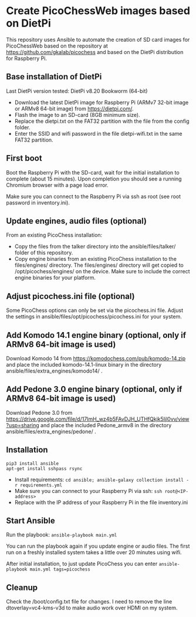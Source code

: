 # Create PicoChessWeb images based on DietPi

This repository uses Ansible to automate the creation of SD card images for PicoChessWeb based on the repository at https://github.com/gkalab/picochess and based on the DietPi distribution for Raspberry Pi.

## Base installation of DietPi

Last DietPi version tested: DietPi v8.20 Bookworm (64-bit)

* Download the latest DietPi image for Raspberry Pi (ARMv7 32-bit image or ARMv8 64-bit image) from https://dietpi.com/.
* Flash the image to an SD-card (8GB minimum size).
* Replace the dietpi.txt on the FAT32 partition with the file from the config folder.
* Enter the SSID and wifi password in the file dietpi-wifi.txt in the same FAT32 partition.

## First boot

Boot the Raspberry Pi with the SD-card, wait for the initial installation to complete (about 15 minutes). Upon completion you should see a running Chromium browser with a page load error.

Make sure you can connect to the Raspberry Pi via ssh as root (see root password in inventory.ini).

## Update engines, audio files (optional)

From an existing PicoChess installation:
* Copy the files from the talker directory into the ansible/files/talker/ folder of this repository.
* Copy engine binaries from an existing PicoChess installation to the files/engines/ directory. The files/engines/ directory will get copied to /opt/picochess/engines/ on the device. Make sure to include the correct engine binaries for your platform.

## Adjust picochess.ini file (optional)

Some PicoChess options can only be set via the picochess.ini file. Adjust the settings in ansible/files/opt/picochess/picochess.ini for your system.

## Add Komodo 14.1 engine binary (optional, only if ARMv8 64-bit image is used)

Download Komodo 14 from https://komodochess.com/pub/komodo-14.zip and place the included komodo-14.1-linux binary in the directory ansible/files/extra_engines/komodo14/ .

## Add Pedone 3.0 engine binary (optional, only if ARMv8 64-bit image is used)

Download Pedone 3.0 from https://drive.google.com/file/d/17ImH_wz4b5FAvDJH_UTHfQkjk5Ijl0vv/view?usp=sharing and place the included Pedone_armv8 in the directory ansible/files/extra_engines/pedone/ .

## Installation

```shell
pip3 install ansible
apt-get install sshpass rsync
```

* Install requirements: `cd ansible; ansible-galaxy collection install -r requirements.yml`
* Make sure you can connect to your Raspberry Pi via ssh: `ssh root@<IP-address>`
* Replace <raspberrypi-address> with the IP address of your Raspberry Pi in the file inventory.ini

## Start Ansible

Run the playbook: `ansible-playbook main.yml`

You can run the playbook again if you update engine or audio files. The first run on a freshly installed system takes a little over 20 minutes using wifi.

After initial installation, to just update PicoChess you can enter `ansible-playbook main.yml tags=picochess`

## Cleanup

Check the /boot/config.txt file for changes. I need to remove the line
dtoverlay=vc4-kms-v3d
to make audio work over HDMI on my system.
